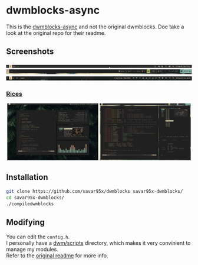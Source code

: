# dwmblocks-async
This is the [dwmblocks-async](https://github.com/UtkarshVerma/dwmblocks-async) and not the original dwmblocks. Doe take a look at the original repo for their readme.  

## Screenshots
<img src=.assets/bar1.png />
<img src=.assets/bar2.png />
<img src=.assets/bar3.png />

### [Rices](https://github.com/savar95x/dwm)
<div align=center>
<img width=49% src=.assets/1.png />
<img width=49% src=.assets/sky.png />
</div>

## Installation
```bash
git clone https://github.com/savar95x/dwmblocks savar95x-dwmblocks/
cd savar95x-dwmblocks/
./compiledwmblocks
```

## Modifying
You can edit the `config.h`.  
I personally have a [dwm/scripts](https://github.com/savar95x/dotfiles/tree/main/scripts/.config/dwm/scripts) directory, which makes it very convinient to manage my modules.  
Refer to the [original readme](https://github.com/UtkarshVerma/dwmblocks-async) for more info.  
